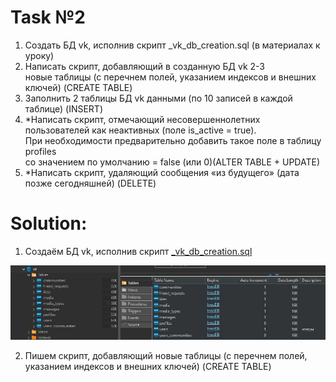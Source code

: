 # Task №2

1) Создать БД vk, исполнив скрипт _vk_db_creation.sql (в материалах к уроку)
2) Написать скрипт, добавляющий в созданную БД vk 2-3 <br> 
   новые таблицы (с перечнем полей, указанием индексов и внешних ключей) (CREATE TABLE)
3) Заполнить 2 таблицы БД vk данными (по 10 записей в каждой таблице) (INSERT)
4) *Написать скрипт, отмечающий несовершеннолетних пользователей как неактивных (поле is_active = true). <br>
   При необходимости предварительно добавить такое поле в таблицу profiles <br>
   со значением по умолчанию = false (или 0)(ALTER TABLE + UPDATE)
5) *Написать скрипт, удаляющий сообщения «из будущего» (дата позже сегодняшней) (DELETE)


# Solution:

1) Создаём БД vk, исполнив скрипт [_vk_db_creation.sql](lesson_2/_vk_db_creation.sql)

![VK_DB.jpg](VK_DB.jpg)

2) Пишем скрипт, добавляющий новые таблицы (с перечнем полей, указанием индексов и внешних ключей) (CREATE TABLE)

